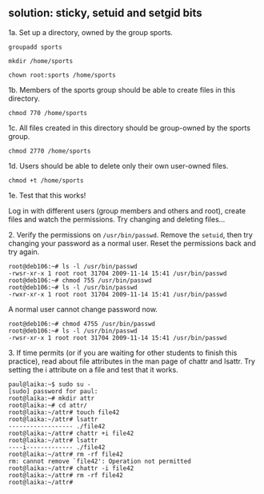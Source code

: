 ## solution: sticky, setuid and setgid bits

1a. Set up a directory, owned by the group sports.

    groupadd sports

    mkdir /home/sports

    chown root:sports /home/sports

1b. Members of the sports group should be able to create files in this
directory.

    chmod 770 /home/sports

1c. All files created in this directory should be group-owned by the
sports group.

    chmod 2770 /home/sports

1d. Users should be able to delete only their own user-owned files.

    chmod +t /home/sports

1e. Test that this works!

Log in with different users (group members and others and root), create
files and watch the permissions. Try changing and deleting files\...

2\. Verify the permissions on `/usr/bin/passwd`. Remove the `setuid`,
then try changing your password as a normal user. Reset the permissions
back and try again.

    root@deb106:~# ls -l /usr/bin/passwd 
    -rwsr-xr-x 1 root root 31704 2009-11-14 15:41 /usr/bin/passwd
    root@deb106:~# chmod 755 /usr/bin/passwd 
    root@deb106:~# ls -l /usr/bin/passwd 
    -rwxr-xr-x 1 root root 31704 2009-11-14 15:41 /usr/bin/passwd
        

A normal user cannot change password now.

    root@deb106:~# chmod 4755 /usr/bin/passwd 
    root@deb106:~# ls -l /usr/bin/passwd 
    -rwsr-xr-x 1 root root 31704 2009-11-14 15:41 /usr/bin/passwd
        

3\. If time permits (or if you are waiting for other students to finish
this practice), read about file attributes in the man page of chattr and
lsattr. Try setting the i attribute on a file and test that it works.

    paul@laika:~$ sudo su -
    [sudo] password for paul: 
    root@laika:~# mkdir attr
    root@laika:~# cd attr/
    root@laika:~/attr# touch file42
    root@laika:~/attr# lsattr
    ------------------ ./file42
    root@laika:~/attr# chattr +i file42 
    root@laika:~/attr# lsattr
    ----i------------- ./file42
    root@laika:~/attr# rm -rf file42 
    rm: cannot remove `file42': Operation not permitted
    root@laika:~/attr# chattr -i file42 
    root@laika:~/attr# rm -rf file42 
    root@laika:~/attr#
